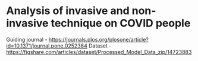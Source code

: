 # Analysis of invasive and non-invasive technique on COVID people
Guiding journal - https://journals.plos.org/plosone/article?id=10.1371/journal.pone.0252384
Dataset - https://figshare.com/articles/dataset/Processed_Model_Data_zip/14723883
